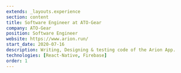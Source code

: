 ```yaml
---
extends: _layouts.experience
section: content
title: Software Engineer at ATO-Gear
company: ATO-Gear
position: Software Engineer
website: https://www.arion.run/
start_date: 2020-07-16
description: Writing, Designing & testing code of the Arion App.
technologies: [React-Native, Firebase]
order: 1
---
```

